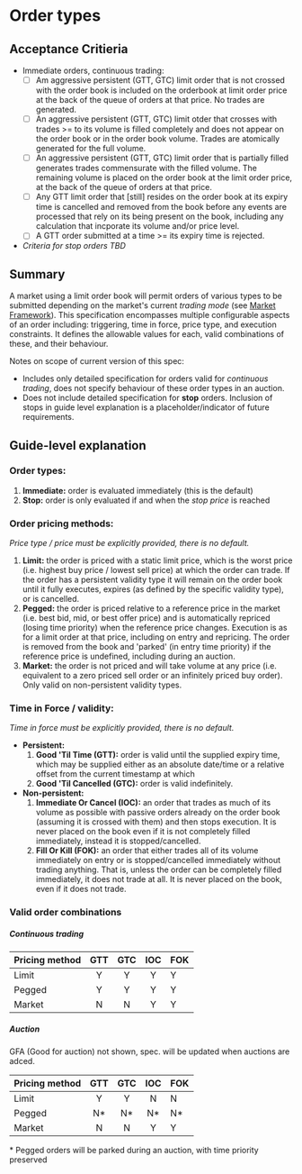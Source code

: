 # Order types

## Acceptance Critieria

- Immediate orders, continuous trading:
	- [ ] Am aggressive persistent (GTT, GTC) limit order that is not crossed with the order book is included on the orderbook at limit order price at the back of the queue of orders at that price. No trades are generated.
	- [ ] An aggressive persistent (GTT, GTC) limit otder that crosses with trades >= to its volume is filled completely and does not appear on the order book or in the order book volume. Trades are atomically generated for the full volume.
	- [ ] An aggressive persistent (GTT, GTC) limit order that is partially filled generates trades commensurate with the filled volume. The remaining volume is placed on the order book at the limit order price, at the back of the queue of orders at that price.
	- [ ] Any GTT limit order that [still] resides on the order book at its expiry time is cancelled and removed from the book before any events are processed that rely on its being present on the book, including any calculation that incporate its volume and/or price level.
	- [ ] A GTT order submitted at a time >= its expiry time is rejected.

- *Criteria for stop orders TBD*

## Summary

A market using a limit order book will permit orders of various types to be submitted depending on the market's current *trading mode* (see [Market Framework](0001-market-framework.md)). This specification encompasses multiple configurable aspects of an order including: triggering, time in force, price type, and execution constraints. It defines the allowable values for each, valid combinations of these, and their behaviour.

Notes on scope of current version of this spec:
- Includes only detailed specification for orders valid for *continuous trading*, does not specify behaviour of these order types in an auction.
- Does not include detailed specification for **stop** orders. Inclusion of stops in guide level explanation is a placeholder/indicator of future requirements.


## Guide-level explanation

### Order types:
1. **Immediate:** order is evaluated immediately (this is the default)
1. **Stop:** order is only evaluated if and when the _stop price_ is reached 

### Order pricing methods:

*Price type / price must be explicitly provided, there is no default.*

1. **Limit:** the order is priced with a static limit price, which is the worst price (i.e. highest buy price / lowest sell price) at which the order can trade. If the order has a persistent validity type it will remain on the order book until it fully executes, expires (as defined by the specific validity type), or is cancelled. 
1. **Pegged:** the order is priced relative to a reference price in the market (i.e. best bid, mid, or best offer price) and is automatically repriced (losing time priority) when the reference price changes. Execution is as for a limit order at that price, including on entry and repricing. The order is removed from the book and 'parked' (in entry time priority) if the reference price is undefined, including during an auction.
1. **Market:** the order is not priced and will take volume at any price (i.e. equivalent to a zero priced sell order or an infinitely priced buy order). Only valid on non-persistent validity types.

### Time in Force / validity:

*Time in force must be explicitly provided, there is no default.*

 - **Persistent:**
	1. **Good 'Til Time (GTT):** order is valid until the supplied expiry time, which may be supplied either as an absolute date/time or a relative offset from the current timestamp at which 
	1. **Good 'Til Cancelled (GTC):** order is valid indefinitely. 
- **Non-persistent:**
	1. **Immediate Or Cancel (IOC):** an order that trades as much of its volume as possible with passive orders already on the order book (assuming it is crossed with them) and then stops execution. It is never placed on the book even if it is not completely filled immediately, instead it is stopped/cancelled.
	1. **Fill Or Kill (FOK):** an order that either trades all of its volume immediately on entry or is stopped/cancelled immediately without trading anything. That is, unless the order can be completely filled immediately, it does not trade at all. It is never placed on the book, even if it does not trade.


### Valid order combinations

##### Continuous trading

| Pricing method | GTT | GTC | IOC | FOK |
| -------------- |:---:|:---:|:---:|:----|
| Limit          | Y   | Y   | Y   | Y   |
| Pegged         | Y   | Y   | Y   | Y   | 
| Market         | N   | N   | Y   | Y   |


##### Auction

GFA (Good for auction) not shown, spec. will be updated when auctions are adced.

| Pricing method | GTT | GTC | IOC | FOK |
| -------------- |:---:|:---:|:---:|:----|
| Limit          | Y   | Y   | N   | N   |
| Pegged         | N*  | N*  | N*  | N*  | 
| Market         | N   | N   | Y   | Y   |

\* Pegged orders will be parked during an auction, with time priority preserved